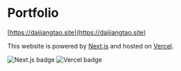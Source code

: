 # Portfolio

[https://daijiangtao.site](https://daijiangtao.site)

This website is powered by [Next.js](https://nextjs.org) and hosted on [Vercel](https://vercel.com).

![Next.js badge][Next] ![Vercel badge][Vercel]

[Next]: https://img.shields.io/badge/next.js-000000?style=for-the-badge&logo=nextdotjs&logoColor=white
[Vercel]: https://img.shields.io/badge/Vercel-000000?style=for-the-badge&logo=vercel&logoColor=white
